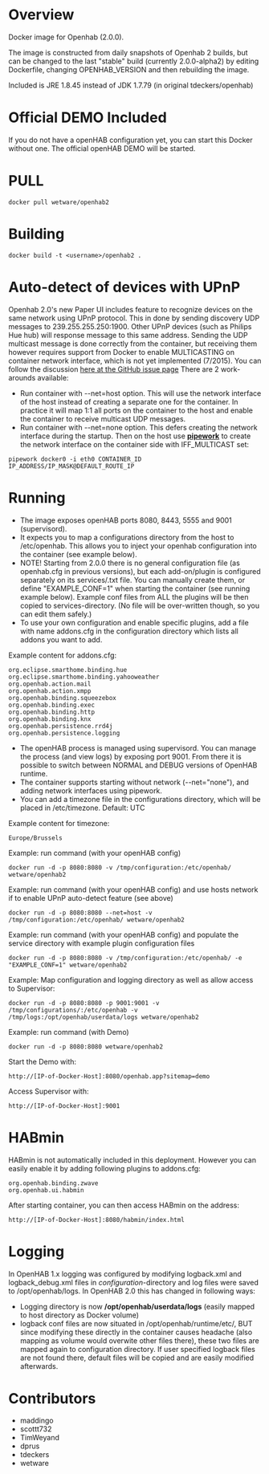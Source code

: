 Overview
========

Docker image for Openhab (2.0.0). 

The image is constructed from daily snapshots of Openhab 2 builds, but can be changed to the last "stable" build (currently 2.0.0-alpha2) by editing Dockerfile, changing OPENHAB_VERSION and then rebuilding the image.

Included is JRE 1.8.45 instead of JDK 1.7.79 (in original tdeckers/openhab)


Official DEMO Included
========

If you do not have a openHAB configuration yet, you can start this Docker without one. The official openHAB DEMO will be started. 

PULL
=======
```docker pull wetware/openhab2```

Building
========

```docker build -t <username>/openhab2 .```

Auto-detect of devices with UPnP
==========
Openhab 2.0's new Paper UI includes feature to recognize devices on the same network using UPnP protocol. This in done by sending discovery UDP messages to 239.255.255.250:1900. Other UPnP devices (such as Philips Hue hub) will response message to this same address. Sending the UDP multicast message is done correctly from the container, but receiving them however requires support from Docker to enable
 MULTICASTING on container network interface, which is not yet implemented (7/2015). You can follow the discussion [here at the GitHub issue page][1] There are 2 work-arounds available: 
* Run container with --net=host option. This will use the network interface of the host instead of creating a separate one for the container. In practice it will map 1:1 all ports on the container to the host and enable the container to receive multicast UDP messages.
* Run container with --net=none option. This defers creating the network interface during the startup. Then on the host use [__pipework__][2] to create the network interface on the container side with IFF_MULTICAST set:
```
pipework docker0 -i eth0 CONTAINER_ID IP_ADDRESS/IP_MASK@DEFAULT_ROUTE_IP
```

[1]: https://github.com/docker/docker/issues/3043
[2]: https://github.com/jpetazzo/pipework

Running
=======

* The image exposes openHAB ports 8080, 8443, 5555 and 9001 (supervisord).
* It expects you to map a configurations directory from the host to /etc/openhab. This allows you to inject your openhab configuration into the container (see example below).
* NOTE! Starting from 2.0.0 there is no general configuration file (as openhab.cfg in previous versions), but each add-on/plugin is configured separately on its services/<plugin-name>.txt file. You can manually create them, or define "EXAMPLE_CONF=1" when starting the container (see running example below). Example conf files from ALL the plugins will be then copied to services-directory. (No file will be over-written though, so you can edit them safely.)
* To use your own configuration and enable specific plugins, add a file with name addons.cfg in the configuration directory which lists all addons you want to add.

Example content for addons.cfg:
```
org.eclipse.smarthome.binding.hue
org.eclipse.smarthome.binding.yahooweather
org.openhab.action.mail
org.openhab.action.xmpp
org.openhab.binding.squeezebox
org.openhab.binding.exec
org.openhab.binding.http
org.openhab.binding.knx
org.openhab.persistence.rrd4j
org.openhab.persistence.logging
```

* The openHAB process is managed using supervisord.  You can manage the process (and view logs) by exposing port 9001. From there it is possible to switch between NORMAL and DEBUG versions of OpenHAB runtime.
* The container supports starting without network (--net="none"), and adding network interfaces using pipework.
* You can add a timezone file in the configurations directory, which will be placed in /etc/timezone. Default: UTC

Example content for timezone:
```
Europe/Brussels
```

Example: run command (with your openHAB config)
```
docker run -d -p 8080:8080 -v /tmp/configuration:/etc/openhab/ wetware/openhab2
```

Example: run command (with your openHAB config) and use hosts network if to enable UPnP auto-detect feature (see above)
```
docker run -d -p 8080:8080 --net=host -v /tmp/configuration:/etc/openhab/ wetware/openhab2

```
Example: run command (with your openHAB config) and populate the service directory with example plugin configuration files 
```
docker run -d -p 8080:8080 -v /tmp/configuration:/etc/openhab/ -e "EXAMPLE_CONF=1" wetware/openhab2
```

Example: Map configuration and logging directory as well as allow access to Supervisor:
```
docker run -d -p 8080:8080 -p 9001:9001 -v /tmp/configurations/:/etc/openhab -v /tmp/logs:/opt/openhab/userdata/logs wetware/openhab2
```

Example: run command (with Demo)
```
docker run -d -p 8080:8080 wetware/openhab2
```

Start the Demo with: 
```
http://[IP-of-Docker-Host]:8080/openhab.app?sitemap=demo
```
Access Supervisor with: 
```
http://[IP-of-Docker-Host]:9001
```



HABmin
=======

HABmin is not automatically included in this deployment.  However you can easily enable it by adding following plugins to addons.cfg:
```
org.openhab.binding.zwave
org.openhab.ui.habmin

```

After starting container, you can then access HABmin on the address:
```
http://[IP-of-Docker-Host]:8080/habmin/index.html
```

Logging
=======
In OpenHAB 1.x logging was configured by modifying logback.xml and logback_debug.xml files in *configuration*-directory and log files were saved to /opt/openhab/logs. In OpenHAB 2.0 this has changed in following ways:
 * Logging directory is now __/opt/openhab/userdata/logs__ (easily mapped to host directory as Docker volume)
 * logback conf files are now situated in /opt/openhab/runtime/etc/, BUT since modifying these directly in the container causes headache (also mapping as volume would overwite other files there), these two files are mapped again to configuration directory. If user specified logback files are not found there, default files will be copied and are easily modified afterwards. 


Contributors
============
* maddingo
* scottt732
* TimWeyand
* dprus
* tdeckers
* wetware

